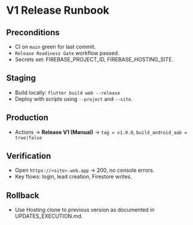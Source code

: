 # V1 Release Runbook
## Preconditions
- CI on `main` green for last commit.
- `Release Readiness Gate` workflow passed.
- Secrets set: FIREBASE_PROJECT_ID, FIREBASE_HOSTING_SITE.
## Staging
- Build locally: `flutter build web --release`
- Deploy with scripts using `--project` and `--site`.
## Production
- Actions → **Release V1 (Manual)** → `tag = v1.0.0`, `build_android_aab = true|false`
## Verification
- Open `https://<site>.web.app` → 200, no console errors.
- Key flows: login, lead creation, Firestore writes.
## Rollback
- Use Hosting clone to previous version as documented in UPDATES_EXECUTION.md.
